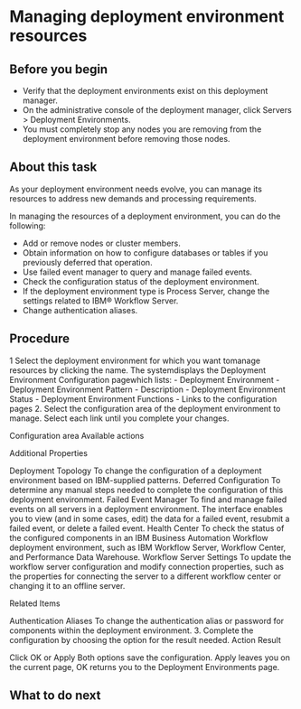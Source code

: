 # Managing deployment environment resources

## Before you begin

- Verify that the deployment environments exist on this deployment
manager.
- On the administrative console of the deployment manager, click Servers > Deployment Environments.
- You must completely stop any nodes you are removing from the deployment
environment before removing those nodes.

## About this task

As your deployment environment needs evolve, you can manage
its resources to address new demands and processing requirements.

In
managing the resources of a deployment environment, you can do the
following:

- Add or remove nodes or cluster members.
- Obtain information on how to configure databases or tables if
you previously deferred that operation.
- Use failed event manager to query and manage failed events.
- Check the configuration status of the deployment environment.
- If the deployment environment type is Process Server, change the settings related to IBM® Workflow
Server.
- Change authentication aliases.

## Procedure

1 Select the deployment environment for which you want tomanage resources by clicking the name. The systemdisplays the Deployment Environment Configuration pagewhich lists:
    - Deployment Environment
    - Deployment Environment Pattern
    - Description
    - Deployment Environment Status
    - Deployment Environment Functions
    - Links to the configuration pages
2. Select the configuration area of the deployment environment
to manage. Select each link until you complete your changes.

Configuration area
Available actions

Additional Properties

Deployment Topology
To change the configuration of a deployment environment based
on IBM-supplied patterns.
Deferred Configuration
To determine any manual steps needed to complete the configuration
of this deployment environment.
Failed Event Manager
To find and manage failed events on all servers in a deployment
environment. The interface enables you to view (and in some cases,
edit) the data for a failed event, resubmit a failed event, or delete
a failed event.
Health Center
To check the status of the configured components in an IBM Business Automation
Workflow deployment environment, such as IBM Workflow
Server, Workflow Center, and Performance Data Warehouse.
Workflow Server Settings
To update the workflow server configuration and modify connection properties, such as the
properties for connecting the server to a different workflow  center or changing it to an offline
server.

Related Items

Authentication Aliases
To change the authentication alias or password for components
within the deployment environment.
3. Complete the configuration by choosing the option for the
result needed. 
Action
Result

Click OK or Apply
Both options save the configuration. Apply leaves
you on the current page, OK returns you to
the Deployment Environments page.

## What to do next